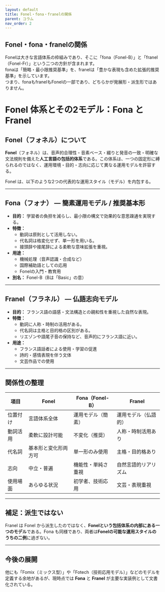 ```yaml
---
layout: default
title: Fonel・fona・franelの関係
parent: コラム
nav_order: 2
---
```


## Fonel・fona・franelの関係

Fonelは大きな言語体系の枠組みであり、そこに「fona（Fonel-B）」と「franel（Fonel-Fr）」という二つの方針が含まれます。  
fonaは「簡略・最小限推奨基準」を、franelは「豊かな表現も含めた拡張的推奨基準」を示しています。  
つまり、fonaもfranelもFonelの一部であり、どちらかが発展形・派生形ではありません。  

# Fonel 体系とその2モデル：Fona と Franel

## Fonel（フォネル）について

**Fonel**（フォネル）は、音声的合理性・音素ベース・綴りと発音の一致・明確な文法規則を備えた**人工言語の包括的体系**である。この体系は、一つの固定形に縛られるのではなく、運用環境・目的・志向に応じて異なる運用モデルを許容する。

Fonel は、以下のような2つの代表的な運用スタイル（モデル）を内包する。

---

## Fona（フォナ） — 簡素運用モデル / 推奨基本形

- **目的：** 学習者の負担を減らし、最小限の構文で効果的な意思疎通を実現する。
- **特徴：**
  - 動詞は原則として活用しない。
  - 代名詞は格変化せず、単一形を用いる。
  - 接頭辞や接尾辞による柔軟な意味拡張を重視。
- **用途：**
  - 機械処理（音声認識・合成など）
  - 国際補助語としての応用
  - Fonelの入門・教育用
- **別名：** Fonel-B（Bは「Basic」の意）

---

## Franel（フラネル） — 仏語志向モデル

- **目的：** フランス語の語感・文法構造との親和性を重視した自然な表現。
- **特徴：**
  - 動詞に人称・時制の活用がある。
  - 代名詞は主格と目的格の区別がある。
  - リエゾンや語尾子音の保持など、音声的にフランス語に近い。
- **用途：**
  - フランス語話者による使用・学習の促進
  - 詩的・感情表現を伴う文体
  - 文芸作品での使用

---

## 関係性の整理

| 項目         | Fonel                | Fona（Fonel-B）        | Franel               |
|--------------|----------------------|------------------------|----------------------|
| 位置付け     | 言語体系全体         | 運用モデル（簡素）     | 運用モデル（仏語的） |
| 動詞活用     | 柔軟に設計可能       | 不変化（推奨）         | 人称・時制活用あり   |
| 代名詞       | 基本形と変化形両方可 | 単一形のみ使用         | 主格・目的格あり     |
| 志向         | 中立・普遍           | 機能性・単純さ重視     | 自然言語的リアリズム |
| 使用場面     | あらゆる状況         | 初学者、技術応用       | 文芸・表現重視       |

---

## 補足：派生ではない

Franel は Fonel から派生したのではなく、**Fonelという包括体系の内部にある一つのモデル**である。Fona も同様であり、両者は**Fonelの可能な運用スタイルのうちの二例**に過ぎない。

---

## 今後の展開

他にも「Fomix（ミックス型）」や「Fotech（技術応用モデル）」などのモデルを定義する余地があるが、現時点では **Fona** と **Franel** が主要な実装例として文書化されている。
